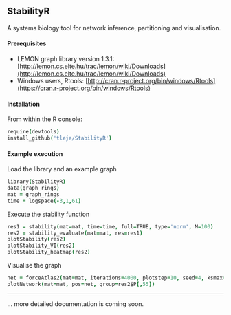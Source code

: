 ## StabilityR
A systems biology tool for network inference, partitioning and visualisation.

[//]: # (StabilityR is available at http://155.198.192.109:8080)

#### Prerequisites

* LEMON graph library version 1.3.1: [http://lemon.cs.elte.hu/trac/lemon/wiki/Downloads](http://lemon.cs.elte.hu/trac/lemon/wiki/Downloads)
* Windows users, Rtools: [http://cran.r-project.org/bin/windows/Rtools](https://cran.r-project.org/bin/windows/Rtools)

#### Installation 

From within the R console:

```coffee
require(devtools)
install_github('tleja/StabilityR')
```

#### Example execution 

Load the library and an example graph

```coffee
library(StabilityR)
data(graph_rings)
mat = graph_rings
time = logspace(-3,1,61)
```

Execute the stability function

```coffee
res1 = stability(mat=mat, time=time, full=TRUE, type='norm', M=100)
res2 = stability_evaluate(mat=mat, res=res1)
plotStability(res2)
plotStability_VI(res2)
plotStability_heatmap(res2)
```

Visualise the graph

```coffee
net = forceAtlas2(mat=mat, iterations=4000, plotstep=10, seed=4, ksmax=100)
plotNetwork(mat=mat, pos=net, group=res2$P[,55])
```
***
… more detailed documentation is coming soon.
